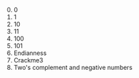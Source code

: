 0. 0
1. 1
2. 10
3. 11
4. 100
5. 101
6. Endianness
7. Crackme3
8. Two's complement and negative numbers